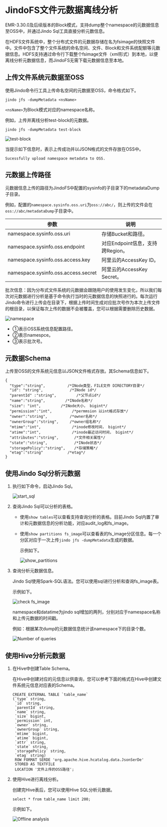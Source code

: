 # JindoFS文件元数据离线分析

EMR-3.30.0及后续版本的Block模式，支持dump整个namespace的元数据信息至OSS中，并通过Jindo Sql工具直接分析元数信息。

在HDFS文件系统中，整个分布式文件的元数据存储在名为fsimage的快照文件中。文件中包含了整个文件系统的命名空间、文件、Block和文件系统配额等元数据信息。HDFS支持通过命令行下载整个fsimage文件（xml形式）到本地，以便离线分析元数据信息，而JindoFS无需下载元数据信息至本地。

## 上传文件系统元数据至OSS

使用Jindo命令行工具上传命名空间的元数据至OSS，命令格式如下。

```
jindo jfs -dumpMetadata <nsName>
```

`<nsName>`为Block模式对应的namespace名称。

例如，上传并离线分析test-block的元数据。

```
jindo jfs -dumpMetadata test-block
```

![test-block](https://static-aliyun-doc.oss-accelerate.aliyuncs.com/assets/img/zh-CN/6155073061/p176259.png)

当提示如下信息时，表示上传成功并以JSON格式的文件存放在OSS中。

```
Sucessfully upload namespace metadata to OSS.
```

## 元数据上传路径

元数据信息上传的路径为JindoFS中配置的sysinfo的子目录下的metadataDump子目录。

例如，配置的`namespace.sysinfo.oss.uri`为`oss://abc/`，则上传的文件会在`oss://abc/metadataDump`子目录中。

|参数|说明|
|--|--|
|namespace.sysinfo.oss.uri|存储Bucket和路径。|
|namespace.sysinfo.oss.endpoint|对应Endpoint信息，支持跨Region。|
|namespace.sysinfo.oss.access.key|阿里云的AccessKey ID。|
|namespace.sysinfo.oss.access.secret|阿里云的AccessKey Secret。|

批次信息：因为分布式文件系统的元数据会跟随用户的使用发生变化，所以我们每次对元数据进行分析是基于命令执行当时的元数据信息的快照进行的。每次运行Jindo命令进行上传会在目录下，根据上传时间生成对应批次号作为本次上传文件的根目录，以保证每次上传的数据不会被覆盖，您可以根据需要删除历史数据。

![namespace](https://static-aliyun-doc.oss-accelerate.aliyuncs.com/assets/img/zh-CN/6155073061/p176263.png)

-   ①表示OSS系统信息配置路径。
-   ②表示namespce。
-   ③表示批次号。

## 元数据Schema

上传至OSS的文件系统元信息以JSON文件格式存放。其Schema信息如下。

```
{
  "type":"string",          /*INode类型，FILE文件 DIRECTORY目录*/
  "id": "string",            /*INode id*/
  "parentId" :"string",         /*父节点id*/
  "name":"string",         /*INode名称*/
  "size": "int",         /*INode大小， bigint*/
  "permission":"int",         /*permmsion 以int格式存放*/
  "owner":"string",          /*owner名称*/
  "ownerGroup":"string",     /*owner组名称*/
  "mtime":"int",              /*inode修改时间， bigint*/
  "atime":"int",              /*inode最近访问时间， bigint*/
  "attributes":"string",       /*文件相关属性*/
  "state":"string",            /*INode状态*/
  "storagePolicy":"string",    /*存储策略*/
  "etag":"string"           /*etag*/
}
```

## 使用Jindo Sql分析元数据

1.  执行如下命令，启动Jindo Sql。

    ![start_sql](https://static-aliyun-doc.oss-accelerate.aliyuncs.com/assets/img/zh-CN/0302263061/p176257.png)

2.  查询Jindo Sql可以分析的表格。

    -   使用`show tables`可以查看支持查询分析的表格。目前Jindo Sql内置了审计和元数据信息的分析功能，对应audit\_log和fs\_image。
    -   使用`show partitions fs_image`可以查看表的fs\_image分区信息。每一个分区对应于一次上传`jindo jfs -dumpMetadata`生成的数据。

        示例如下。

        ![show_partitions](https://static-aliyun-doc.oss-accelerate.aliyuncs.com/assets/img/zh-CN/0302263061/p176258.png)

3.  查询分析元数据信息。

    Jindo Sql使用Spark-SQL语法。您可以使用sql进行分析和查询fs\_image表。

    示例如下。

    ![check fs_image](https://static-aliyun-doc.oss-accelerate.aliyuncs.com/assets/img/zh-CN/6155073061/p176289.png)

    namespace和datatime为jindo sql增加的两列，分别对应于namespace名称和上传元数据的时间戳。

    例如：根据某次dump的元数据信息统计该namespace下的目录个数。

    ![Number of queries](https://static-aliyun-doc.oss-accelerate.aliyuncs.com/assets/img/zh-CN/6155073061/p176292.png)


## 使用Hive分析元数据

1.  在Hive中创建Table Schema。

    在Hive中创建对应的元信息以供查询，您可以参考下面的格式在Hive中创建文件系统元信息对应表的Schema。

    ```
    CREATE EXTERNAL TABLE `table_name` 
    (`type` string,
     `id` string,
     `parentId` string,
     `name` string,
     `size` bigint, 
     `permission` int,
     `owner` string,
     `ownerGroup` string,
     `mtime` bigint, 
     `atime` bigint,
     `attr` string,
     `state` string,
     `storagePolicy` string,
     `etag` string) 
     ROW FORMAT SERDE 'org.apache.hive.hcatalog.data.JsonSerDe' 
     STORED AS TEXTFILE 
     LOCATION '文件上传的OSS路径';
    ```

2.  使用Hive进行离线分析。

    创建完Hive表后，您可以使用Hive SQL分析元数据。

    ```
    select * from table_name limit 200;
    ```

    示例如下。

    ![Offline analysis](https://static-aliyun-doc.oss-accelerate.aliyuncs.com/assets/img/zh-CN/6155073061/p176278.png)


